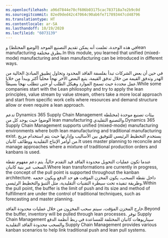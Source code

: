 ```yaml
---
ms.openlocfilehash: a96d7844e70cf606b03175cac783718a7e2b9c0d
ms.sourcegitcommit: 82ed9ded42c47064c90ab6fe717893447cd48796
ms.translationtype: HT
ms.contentlocale: ar-SA
ms.lasthandoff: 10/19/2020
ms.locfileid: "6073139"
---
```

<span data-ttu-id="40c83-101">في هذه الوحدة، تعلمت أنه يمكن تقديم التصنيع الموحد (الوضع المختلط) وlean manufacturing بطرق مختلفة.</span><span class="sxs-lookup"><span data-stu-id="40c83-101">In this module, you learned that unified (mixed-mode) manufacturing and lean manufacturing can be introduced in different ways.</span></span>

<span data-ttu-id="40c83-102">في حين أن بعض الشركات تبدأ بفلسفة الفاقد المحدود وتحاول تطبيق المبادئ الخالية من الهدر وتدفق القيمة من خلال تدفق القيمة، يتبع البعض الآخر نهجاً محلياً أكثر ويبدأ من خلايا عمل محددة حيث تسمح الموارد وهيكل الطلب أو حتى تتطلب نهجاً بسيطاً.</span><span class="sxs-lookup"><span data-stu-id="40c83-102">While some companies start with the Lean philosophy and try to apply the lean principles, value stream by value stream, others take a more local approach and start from specific work cells where resources and demand structure allow or even require a lean approach.</span></span>

<span data-ttu-id="40c83-103">تدعم Dynamics 365 Supply Chain Management بيئات تصنيع موحدة (مختلطة الوضع) حيث يوجد كل من lean manufacturing والتصنيع التقليدي.</span><span class="sxs-lookup"><span data-stu-id="40c83-103">Dynamics 365 Supply Chain Management supports unified (mixed-mode) manufacturing environments where both lean manufacturing and traditional manufacturing exist.</span></span> <span data-ttu-id="40c83-104">يستخدم التخطيط الرئيسي للتوفيق بين الأساليب وإدارتها حيث يتم استخدام مزيج من أوامر الإنتاج التقليدية ووظائف كانبان.</span><span class="sxs-lookup"><span data-stu-id="40c83-104">It uses master planning to reconcile and manage approaches where a mixture of traditional production orders and kanbans is used.</span></span>

<span data-ttu-id="40c83-105">عندما تكون عمليات التحويل محدودة الفاقد قيد التقدم حالياً، يتم دعم مفهوم نقطة السحب عبر بنية كانبان.</span><span class="sxs-lookup"><span data-stu-id="40c83-105">Where lean transformations are currently in progress, the concept of the pull point is supported throughout the kanban architecture.</span></span> <span data-ttu-id="40c83-106">داخل نقطة السحب، يكون المخزن المؤقت هو حد الدفع ويكون حجمه وطريقة تنفيذه تحت سيطرة التقنيات التقليدية، مثل التنبؤ والتخطيط الرئيسي.</span><span class="sxs-lookup"><span data-stu-id="40c83-106">Within the pull point, the buffer is the limit of push and its size and method of fulfillment are under the control of traditional techniques, such as forecasting and master planning.</span></span>

<span data-ttu-id="40c83-107">خارج المخزن المؤقت، سيتم سحب المخزون من خلال عمليات محدودة الفاقد.</span><span class="sxs-lookup"><span data-stu-id="40c83-107">Beyond the buffer, inventory will be pulled through lean processes.</span></span>
<span data-ttu-id="40c83-108">توفر Supply Chain Management سيناريوهات كانبان المختلفة للمساعدة في ربط أنظمة الدفع والسحب محدودة الفاقد التقليدية.</span><span class="sxs-lookup"><span data-stu-id="40c83-108">Supply Chain Management provides various kanban scenarios to help link traditional push and lean pull systems.</span></span> 
